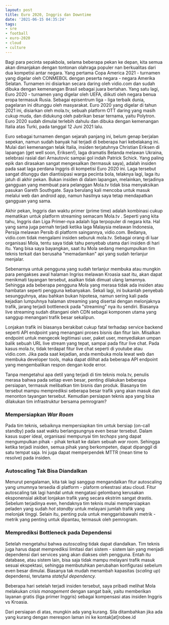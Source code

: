 ```yaml
---
layout: post
title: Euro 2020, Inggris dan Downtime
date: '2021-06-15 04:35:24'
tags:
- sre
- football
- euro-2020
- cloud
- culture
---
```


Bagi para pecinta sepakbola, selama beberapa pekan ke depan, kita semua akan dimanjakan dengan tontonan olahraga populer nan berkualitas dari dua kompetisi antar negara. Yang pertama Copa America 2021 - turnamen yang digelar oleh CONMEBOL dengan peserta negara - negara Amerika Selatan. Turnamen ini disiarkan secara daring oleh vidio.com dan sudah dibuka dengan kemenangan Brasil sebagai juara bertahan. Yang satu lagi, Euro 2020 - turnamen yang digelar oleh UEFA, diikuti oleh negara benua eropa termasuk Rusia. Sebagai episentrum liga - liga terbaik dunia, pagelaran ini ditunggu oleh masyarakat. Euro 2020 yang digelar di tahun 2021 ini, disiarkan oleh mola.tv, sebuah platform OTT daring yang masih cukup muda, dan didukung oleh pabrikan besar ternama, yaitu Polytron. Euro 2020 sudah dimulai terlebih dahulu dan dibuka dengan kemenangan Italia atas Turki, pada tanggal 12 Juni 2021 lalu.

Euro sebagai turnamen dengan sejarah panjang ini, belum genap berjalan sepekan, namun sudah banyak hal terjadi di beberapa hari kebelakang ini. Mulai dari kemenangan telak Italia, insiden terjatuhnya Christian Eriksen di lapangan (get well soon, Eriksen!), laga dramatis Belanda melawan Ukraina, selebrasi rasial dari Arnautovic sampai gol indah Patrick Schick. Yang paling epik dan dirasakan sangat mengesalkan (termasuk saya), adalah insiden pada saat laga perdana Inggris di kompetisi Euro 2020 ini. Laga tersebut sangat ditunggu dan diantisipasi warga pecinta bola, telaknya lagi, laga itu jatuh di akhir pekan. Bukan insiden di dalam lapangan, melainkan, terjadinya gangguan yang membuat para pelanggan Mola.tv tidak bisa menyaksikan pasukan Gareth Southgate. Saya berulang kali mencoba untuk masuk melalui web dan android app, namun hasilnya saya tetap mendapatkan gangguan yang sama.

Akhir pekan, Inggris dan waktu primer (prime time) adalah kombinasi cukup mematikan untuk platform streaming semacam Mola.tv . Seperti yang kita tahu, Inggris dan Liga Primer-nya adalah liga terpopuler di negara kita. Hal yang sama juga pernah terjadi ketika laga Malaysia melawan Indonesia, Persija melawan Persib di platform saingannya, vidio.com. Bedanya, vidio.com tidak mengalami insiden seburuk mola.tv. Sebagai orang di luar organisasi Mola, tentu saya tidak tahu penyebab utama dari insiden di hari itu. Yang bisa saya bayangkan, saat itu Mola sedang mengumpulkan tim teknis terkait dan berusaha "memadamkan" api yang sudah terlanjur menjalar.

Sebenarnya untuk pengguna yang sudah terlanjur membuka atau mungkin para pengakses awal halaman Ingriss melawan Kroasia saat itu, akan dapat menikmati tayangan tersebut, asalkan tidak dimuat ulang lamannya. Sehingga ada beberapa pengguna Mola yang merasa tidak ada insiden atau hambatan seperti pengguna kebanyakan. Sekali lagi, ini bukanlah penyebab sesungguhnya, atau bahkan bukan hipotesa, namun sering kali pada kejadian lumpuhnya halaman streaming yang disertai dengan melonjaknya trafik, jarang terjadi bottleneck pada "streaming" nya itu sendiri. Biasanya live streaming sudah ditangani oleh CDN sebagai komponen utama yang sanggup menangani trafik besar sekalipun.

Lonjakan trafik ini biasanya berakibat cukup fatal terhadap service backend seperti API endpoint yang menangani proses bisnis dan fitur lain. Misalkan endpoint untuk mengecek legitimasi user, paket user, menyediakan umpan balik sebuah URL live stream yang tepat, sampai pada fitur live chat. Pada kasus mola.tv, tidak terdapat fitur live chat seperti di youtube atau vidio.com. Jika pada saat kejadian, anda membuka mola lewat web dan membuka developer tools, maka dapat dilihat ada beberapa API endpoint yang mengembalikan respon dengan kode error.

Tanpa mengetahui apa detil yang terjadi di tim teknis mola.tv, penulis merasa bahwa pada setiap even besar, penting dilakukan beberapa persiapan, termasuk melibatkan tim bisnis dan produk. Biasanya tim tersebut mampu memprediksi seberapa besar trafik yang akan masuk dan menonton tayangan tersebut. Kemudian persiapan teknis apa yang bisa dilakukan tim infrastruktur bersama pemrogram?

### Mempersiapkan _War Room_

Pada tim teknis, sebaiknya mempersiapkan tim untuk bersiap (on-call standby) pada saat waktu berlangsungnya even besar tersebut. Dalam kasus super ideal, organisasi mempunyai tim _techops_ yang dapat mengumpulkan pihak - pihak terkait ke dalam sebuah _war room_. Sehingga ketika terjadi insiden, semua pihak yang berkompeten, dapat dipanggil di satu tempat saja. Ini juga dapat memperpendek MTTR (mean time to resolve) pada insiden.

### Autoscaling Tak Bisa Diandalkan

Menurut pengalaman, kita tak lagi sanggup mengandalkan fitur autoscaling yang umumnya tersedia di platform - plaform orkestrasi atau cloud. Fitur autoscaling tak lagi handal untuk mengatasi gelombang kerusakan eksponensial akibat lonjakan trafik yang secara ekstrim sangat drastis.   
Sebelum terjadinya even, hendaknya tim teknis mulai mempersiapkan peladen yang sudah _hot standby_ untuk melayani jumlah trafik yang melonjak tinggi. Selain itu, penting pula untuk menggarisbawahi metrik - metrik yang penting untuk dipantau, termasuk oleh pemrogram.

### Memprediksi Bottleneck pada Dependensi

Setelah mengetahui bahwa _autoscaling_ tidak dapat diandalkan. Tim teknis juga harus dapat memprediksi limitasi dari sistem - sistem lain yang menjadi dependensi dari services yang akan diakses oleh pengguna. Entah itu database, atau sistem lain, bisa saja tidak mampu melayani trafik masuk sesuai ekspektasi, sehingga membutuhkan perubahan konfigurasi sebelum even besar dimulai. Biasanya tak mudah menambah kapasitas (_scaling up_) dependensi, terutama _stateful dependency._ &nbsp;

Beberapa hari setelah terjadi insiden tersebut, saya pribadi melihat Mola melakukan _crisis management_ dengan sangat baik, yaitu memberikan layanan gratis (liga primer Inggris) sebagai kompensasi atas insiden Inggris vs Kroasia.

Dari persiapan di atas, mungkin ada yang kurang. Sila ditambahkan jika ada yang kurang dengan merespon laman ini ke kontak[at]robee.id

